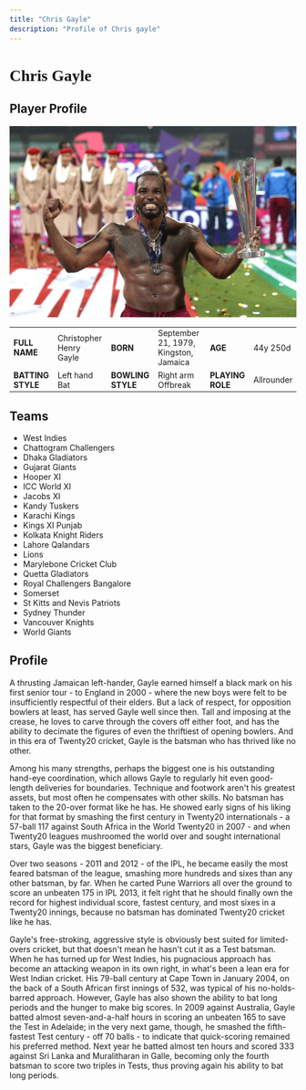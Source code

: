 ```yaml
---
title: "Chris Gayle"
description: "Profile of Chris gayle"
---
```


# <span style="font-family: 'Playfair Display', serif;">Chris Gayle</span>

## Player Profile

![Chris Gayle](/static/images/cg.jpg)

<table>
  <tr>
    <td><strong>FULL NAME</strong></td>
    <td>Christopher Henry Gayle</td>
    <td><strong>BORN</strong></td>
    <td>September 21, 1979, Kingston, Jamaica</td>
    <td><strong>AGE</strong></td>
    <td>44y 250d</td>
  </tr>
  <tr>
    <td><strong>BATTING STYLE</strong></td>
    <td>Left hand Bat</td>
    <td><strong>BOWLING STYLE</strong></td>
    <td>Right arm Offbreak</td>
    <td><strong>PLAYING ROLE</strong></td>
    <td>Allrounder</td>
  </tr>
</table>

## Teams

- West Indies
- Chattogram Challengers
- Dhaka Gladiators
- Gujarat Giants
- Hooper XI
- ICC World XI
- Jacobs XI
- Kandy Tuskers
- Karachi Kings
- Kings XI Punjab
- Kolkata Knight Riders
- Lahore Qalandars
- Lions
- Marylebone Cricket Club
- Quetta Gladiators
- Royal Challengers Bangalore
- Somerset
- St Kitts and Nevis Patriots
- Sydney Thunder
- Vancouver Knights
- World Giants

## Profile

A thrusting Jamaican left-hander, Gayle earned himself a black mark on his first senior tour - to England in 2000 - where the new boys were felt to be insufficiently respectful of their elders. But a lack of respect, for opposition bowlers at least, has served Gayle well since then. Tall and imposing at the crease, he loves to carve through the covers off either foot, and has the ability to decimate the figures of even the thriftiest of opening bowlers. And in this era of Twenty20 cricket, Gayle is the batsman who has thrived like no other.

Among his many strengths, perhaps the biggest one is his outstanding hand-eye coordination, which allows Gayle to regularly hit even good-length deliveries for boundaries. Technique and footwork aren't his greatest assets, but most often he compensates with other skills. No batsman has taken to the 20-over format like he has. He showed early signs of his liking for that format by smashing the first century in Twenty20 internationals - a 57-ball 117 against South Africa in the World Twenty20 in 2007 - and when Twenty20 leagues mushroomed the world over and sought international stars, Gayle was the biggest beneficiary.

Over two seasons - 2011 and 2012 - of the IPL, he became easily the most feared batsman of the league, smashing more hundreds and sixes than any other batsman, by far. When he carted Pune Warriors all over the ground to score an unbeaten 175 in IPL 2013, it felt right that he should finally own the record for highest individual score, fastest century, and most sixes in a Twenty20 innings, because no batsman has dominated Twenty20 cricket like he has.

Gayle's free-stroking, aggressive style is obviously best suited for limited-overs cricket, but that doesn't mean he hasn't cut it as a Test batsman. When he has turned up for West Indies, his pugnacious approach has become an attacking weapon in its own right, in what's been a lean era for West Indian cricket. His 79-ball century at Cape Town in January 2004, on the back of a South African first innings of 532, was typical of his no-holds-barred approach. However, Gayle has also shown the ability to bat long periods and the hunger to make big scores. In 2009 against Australia, Gayle batted almost seven-and-a-half hours in scoring an unbeaten 165 to save the Test in Adelaide; in the very next game, though, he smashed the fifth-fastest Test century - off 70 balls - to indicate that quick-scoring remained his preferred method. Next year he batted almost ten hours and scored 333 against Sri Lanka and Muralitharan in Galle, becoming only the fourth batsman to score two triples in Tests, thus proving again his ability to bat long periods.
